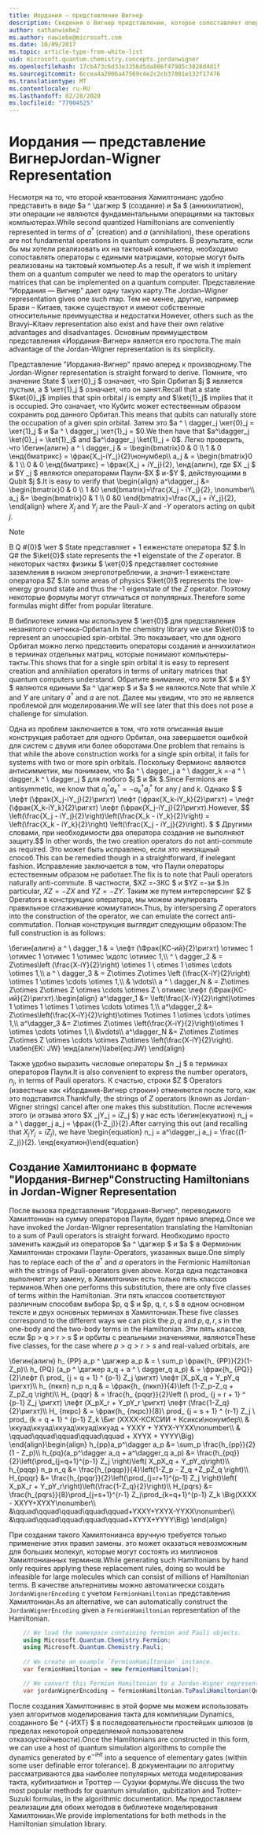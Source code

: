 ```yaml
---
title: Иордания — представление Вигнер
description: Сведения о Вигнер представлении, которое сопоставляет операторы Хамилтониан с едиными матрицами, которые более легко реализовать на тактовой системе.
author: nathanwiebe2
ms.author: nawiebe@microsoft.com
ms.date: 10/09/2017
ms.topic: article-type-from-white-list
uid: microsoft.quantum.chemistry.concepts.jordanwigner
ms.openlocfilehash: 17cb473c6d33e3356d5da886f47985c3828d4d1f
ms.sourcegitcommit: 6ccea4a2006a47569c4e2c2cb37001e132f17476
ms.translationtype: MT
ms.contentlocale: ru-RU
ms.lasthandoff: 02/28/2020
ms.locfileid: "77904525"
---
```

# <a name="jordan-wigner-representation"></a><span data-ttu-id="66d81-103">Иордания — представление Вигнер</span><span class="sxs-lookup"><span data-stu-id="66d81-103">Jordan-Wigner Representation</span></span>

<span data-ttu-id="66d81-104">Несмотря на то, что второй квантования Хамилтонианс удобно представить в виде $a ^ \дагжер $ (создание) и $a $ (аннихилатион), эти операции не являются фундаментальными операциями на тактовых компьютерах.</span><span class="sxs-lookup"><span data-stu-id="66d81-104">While second quantized Hamiltonians are conveniently represented in terms of $a^\dagger$ (creation) and $a$ (annihilation), these operations are not fundamental operations in quantum computers.</span></span>
<span data-ttu-id="66d81-105">В результате, если бы мы хотели реализовать их на тактовый компьютер, необходимо сопоставлять операторы с едиными матрицами, которые могут быть реализованы на тактовый компьютер.</span><span class="sxs-lookup"><span data-stu-id="66d81-105">As a result, if we wish it implement them on a quantum computer we need to map the operators to unitary matrices that can be implemented on a quantum computer.</span></span>
<span data-ttu-id="66d81-106">Представление "Иордания — Вигнер" дает одну такую карту.</span><span class="sxs-lookup"><span data-stu-id="66d81-106">The Jordan–Wigner representation gives one such map.</span></span>
<span data-ttu-id="66d81-107">Тем не менее, другие, например Брави – Китаев, также существуют и имеют собственные относительные преимущества и недостатки.</span><span class="sxs-lookup"><span data-stu-id="66d81-107">However, others such as the Bravyi–Kitaev representation also exist and have their own relative advantages and disadvantages.</span></span>
<span data-ttu-id="66d81-108">Основным преимуществом представления «Иордания-Вигнер» является его простота.</span><span class="sxs-lookup"><span data-stu-id="66d81-108">The main advantage of the Jordan-Wigner representation is its simplicity.</span></span>

<span data-ttu-id="66d81-109">Представление "Иордания-Вигнер" прямо вперед к производному.</span><span class="sxs-lookup"><span data-stu-id="66d81-109">The Jordan-Wigner representation is straight forward to derive.</span></span>
<span data-ttu-id="66d81-110">Помните, что значение State $ \кет{0}_j $ означает, что Spin Орбитал $j $ является пустым, а $ \кет{1}_j $ означает, что он занят.</span><span class="sxs-lookup"><span data-stu-id="66d81-110">Recall that a state $\ket{0}_j$ implies that spin orbital $j$ is empty and $\ket{1}_j$ implies that it is occupied.</span></span>
<span data-ttu-id="66d81-111">Это означает, что Кубитс может естественным образом сохранить род данного Орбитал.</span><span class="sxs-lookup"><span data-stu-id="66d81-111">This means that qubits can naturally store the occupation of a given spin orbital.</span></span>
<span data-ttu-id="66d81-112">Затем это $a ^ \ dagger_j \кет{0}_j = \кет{1}_j $ и $a ^ \ dagger_j \кет{1}_j = $0.</span><span class="sxs-lookup"><span data-stu-id="66d81-112">We then have that $a^\dagger_j \ket{0}_j = \ket{1}_j$ and $a^\dagger_j \ket{1}_j = 0$.</span></span>
<span data-ttu-id="66d81-113">Легко проверить, что \бегин{алигн} a ^ \ dagger_j & = \begin{bmatrix}0 & 0 \\\ 1 & 0 \енд{бматрикс} = \фрак{X_j-iY_j}{2}\нонумбер\\\\ a_j & = \begin{bmatrix}0 & 1 \\\ 0 & 0 \енд{бматрикс} = \фрак{X_j + iY_j}{2}, \енд{алигн}, где $X _j $ и $Y _j $ являются операторами Паули-$X $ и-$Y $, действующими в Qubit $j $.</span><span class="sxs-lookup"><span data-stu-id="66d81-113">It is easy to verify that \begin{align} a^\dagger_j &= \begin{bmatrix}0 & 0 \\\ 1 &0 \end{bmatrix}=\frac{X_j - iY_j}{2}, \nonumber\\\\ a_j &= \begin{bmatrix}0 & 1 \\\ 0 &0 \end{bmatrix}=\frac{X_j + iY_j}{2}, \end{align} where $X_j$ and $Y_j$ are the Pauli-$X$ and -$Y$ operators acting on qubit $j$.</span></span>

>[!NOTE]
> <span data-ttu-id="66d81-114">В Q #{0}$ \кет $ State представляет + 1 еиженстате оператора $Z $.</span><span class="sxs-lookup"><span data-stu-id="66d81-114">In Q# the $\ket{0}$ state represents the +1 eigenstate of the $Z$ operator.</span></span> <span data-ttu-id="66d81-115">В некоторых частях физикы $ \кет{0}$ представляет состояние заземления в низком энергопотреблении, а значит-1 еиженстате оператора $Z $.</span><span class="sxs-lookup"><span data-stu-id="66d81-115">In some areas of physics $\ket{0}$ represents the low-energy ground state and thus the -1 eigenstate of the $Z$ operator.</span></span> <span data-ttu-id="66d81-116">Поэтому некоторые формулы могут отличаться от популярных.</span><span class="sxs-lookup"><span data-stu-id="66d81-116">Therefore some formulas might differ from popular literature.</span></span>

<span data-ttu-id="66d81-117">В библиотеке химия мы используем $ \кет{0}$ для представления незанятого счетчика-Орбитал.</span><span class="sxs-lookup"><span data-stu-id="66d81-117">In the chemistry library we use $\ket{0}$ to represent an unoccupied spin-orbital.</span></span>
<span data-ttu-id="66d81-118">Это показывает, что для одного Орбитал можно легко представить операторы создания и аннихилатион в терминах отдельных матриц, которые понимают компьютеры-такты.</span><span class="sxs-lookup"><span data-stu-id="66d81-118">This shows that for a single spin orbital it is easy to represent creation and annihilation operators in terms of unitary matrices that quantum computers understand.</span></span>
<span data-ttu-id="66d81-119">Обратите внимание, что хотя $X $ и $Y $ являются едиными $a ^ \дагжер $ и $a $ не являются.</span><span class="sxs-lookup"><span data-stu-id="66d81-119">Note that while $X$ and $Y$ are unitary $a^\dagger$ and $a$ are not.</span></span>
<span data-ttu-id="66d81-120">Далее мы увидим, что это не является проблемой для моделирования.</span><span class="sxs-lookup"><span data-stu-id="66d81-120">We will see later that this does not pose a challenge for simulation.</span></span>

<span data-ttu-id="66d81-121">Одна из проблем заключается в том, что хотя описанная выше конструкция работает для одного Орбитал, она завершается ошибкой для систем с двумя или более оборотами.</span><span class="sxs-lookup"><span data-stu-id="66d81-121">One problem that remains is that while the above construction works for a single spin orbital, it fails for systems with two or more spin orbitals.</span></span>
<span data-ttu-id="66d81-122">Поскольку Фермионс являются антисимметик, мы понимаем, что $a ^ \ dagger_j a ^ \ dagger_k =-a ^ \ dagger_k ^ \ dagger_j $ для любого $j $ и $k $.</span><span class="sxs-lookup"><span data-stu-id="66d81-122">Since Fermions are antisymmetic, we know that $a^\dagger_j a^\dagger_k = - a^\dagger_k a^\dagger_j$ for any $j$ and $k$.</span></span>
<span data-ttu-id="66d81-123">Однако $ $ \лефт (\фрак{X_j-iY_j}{2}\ригхт) \лефт (\фрак{X_k-iY_k}{2}\ригхт) = \лефт (\фрак{X_k-iY_k}{2}\ригхт) \лефт (\фрак{X_j-iY_j}{2}\ригхт).</span><span class="sxs-lookup"><span data-stu-id="66d81-123">However, $$ \left(\frac{X_j - iY_j}{2}\right)\left(\frac{X_k - iY_k}{2}\right) = \left(\frac{X_k - iY_k}{2}\right) \left(\frac{X_j - iY_j}{2}\right).</span></span>
<span data-ttu-id="66d81-124">$ $ Другими словами, при необходимости два оператора создания не выполняют защиту.</span><span class="sxs-lookup"><span data-stu-id="66d81-124">$$ In other words, the two creation operators do not anti-commute as required.</span></span>
<span data-ttu-id="66d81-125">Это может быть исправлено, если это неизящный способ.</span><span class="sxs-lookup"><span data-stu-id="66d81-125">This can be remedied though in a straightforward, if inelegant fashion.</span></span>
<span data-ttu-id="66d81-126">Исправление заключается в том, что Паули операторы естественным образом не работает.</span><span class="sxs-lookup"><span data-stu-id="66d81-126">The fix is to note that Pauli operators naturally anti-commute.</span></span>
<span data-ttu-id="66d81-127">В частности, $XZ =-ЗКС $ и $YZ =-зи $.</span><span class="sxs-lookup"><span data-stu-id="66d81-127">In particular, $XZ = -ZX$ and $YZ=-ZY$.</span></span>
<span data-ttu-id="66d81-128">Таким же путем интерсперсинг $Z $ Operators в конструкцию оператора, мы можем эмулировать правильное сглаживание коммутатион.</span><span class="sxs-lookup"><span data-stu-id="66d81-128">Thus, by interspersing $Z$ operators into the construction of the operator, we can emulate the correct anti-commutation.</span></span>
<span data-ttu-id="66d81-129">Полная конструкция выглядит следующим образом:</span><span class="sxs-lookup"><span data-stu-id="66d81-129">The full construction is as follows:</span></span> 

<span data-ttu-id="66d81-130">\бегин{алигн} a ^ \ dagger_1 & = \лефт (\Фрак{КС-ий}{2}\ригхт) \отимес 1 \отимес 1 \отимес 1 \отимес \кдотс \отимес 1,\\\\ ^ \ dagger_2 & = Z\otimes\left (\frac{X-iY}{2}\right) \otimes 1 \ otimes 1 \otimes \cdots \otimes 1,\\\\ a ^ \ dagger_3 & = Z\otimes Z\otimes \left (\frac{X-iY}{2}\right) \otimes 1 \otimes \cdots \otimes 1,\\\\ & \vdots\\\\ a ^ \ dagger_N & = Z\otimes Z\otimes Z\otimes Z \otimes \cdots \otimes Z \ отимес \лефт (\Фрак{КС-ий}{2}\ригхт).</span><span class="sxs-lookup"><span data-stu-id="66d81-130">\begin{align} a^\dagger_1 &= \left(\frac{X-iY}{2}\right)\otimes 1 \otimes 1 \otimes 1 \otimes \cdots \otimes 1,\\\\ a^\dagger_2 &= Z\otimes\left(\frac{X-iY}{2}\right)\otimes 1\otimes 1 \otimes \cdots \otimes 1,\\\\ a^\dagger_3 &= Z\otimes Z\otimes \left(\frac{X-iY}{2}\right)\otimes 1 \otimes \cdots \otimes 1,\\\\ &\vdots\\\\ a^\dagger_N &= Z\otimes Z\otimes Z\otimes Z \otimes \cdots \otimes Z\otimes \left(\frac{X-iY}{2}\right).</span></span> <span data-ttu-id="66d81-131">\лабел{ЕК: JW} \енд{алигн}</span><span class="sxs-lookup"><span data-stu-id="66d81-131">\label{eq:JW} \end{align}</span></span>

<span data-ttu-id="66d81-132">Также удобно выразить числовые операторы $n _j $ в терминах операторов Паули.</span><span class="sxs-lookup"><span data-stu-id="66d81-132">It is also convenient to express the number operators, $n_j$, in terms of Pauli operators.</span></span>
<span data-ttu-id="66d81-133">К счастью, строки $Z $ Operators (известные как «Иордания-Вигнер строки») отменяются после того, как это подставится.</span><span class="sxs-lookup"><span data-stu-id="66d81-133">Thankfully, the strings of $Z$ operators (known as Jordan-Wigner strings) cancel after one makes this substitution.</span></span>
<span data-ttu-id="66d81-134">После истечения этого (и отзыва этого $X _jY_j = iZ_j $) у нас есть \бегин{екуатион} n_j = a ^ \ dagger_j a_j = \фрак{(1-Z_j)}{2}.</span><span class="sxs-lookup"><span data-stu-id="66d81-134">After carrying this out (and recalling that $X_jY_j=iZ_j$), we have \begin{equation} n_j = a^\dagger_j a_j = \frac{(1-Z_j)}{2}.</span></span>
<span data-ttu-id="66d81-135">\енд{екуатион}</span><span class="sxs-lookup"><span data-stu-id="66d81-135">\end{equation}</span></span>


## <a name="constructing-hamiltonians-in-jordan-wigner-representation"></a><span data-ttu-id="66d81-136">Создание Хамилтонианс в формате "Иордания-Вигнер"</span><span class="sxs-lookup"><span data-stu-id="66d81-136">Constructing Hamiltonians in Jordan-Wigner Representation</span></span>

<span data-ttu-id="66d81-137">После вызова представления "Иордания-Вигнер", переводимого Хамилтониан на сумму операторов Паули, будет прямо вперед.</span><span class="sxs-lookup"><span data-stu-id="66d81-137">Once we have invoked the Jordan-Wigner representation translating the Hamiltonian to a sum of Pauli operators is straight forward.</span></span>
<span data-ttu-id="66d81-138">Необходимо просто заменить каждый из операторов $a ^ \дагжер $ и $a $ в Фермионик Хамилтониан строками Паули-Operators, указанных выше.</span><span class="sxs-lookup"><span data-stu-id="66d81-138">One simply has to replace each of the $a^\dagger$ and $a$ operators in the Fermionic Hamiltonian with the strings of Pauli-operators given above.</span></span>
<span data-ttu-id="66d81-139">Когда одна подстановка выполняет эту замену, в Хамилтониан есть только пять классов терминов.</span><span class="sxs-lookup"><span data-stu-id="66d81-139">When one performs this substitution, there are only five classes of terms within the Hamiltonian.</span></span>
<span data-ttu-id="66d81-140">Эти пять классов соответствуют различным способам выбора $p, q $ и $p, q, r, s $ в одном основном тексте и двух основных терминах в Хамилтониан.</span><span class="sxs-lookup"><span data-stu-id="66d81-140">These five classes correspond to the different ways we can pick the $p,q$ and $p,q,r,s$ in the one-body and the two-body terms in the Hamiltonian.</span></span>
<span data-ttu-id="66d81-141">Эти пять классов, если $p > q > r > s $ и орбиты с реальными значениями, являются</span><span class="sxs-lookup"><span data-stu-id="66d81-141">These five classes, for the case where $p>q>r>s$ and real-valued orbitals, are</span></span>

<span data-ttu-id="66d81-142">\бегин{алигн} h_ {PP} a_p ^ \дагжер a_p & = \ sum_p \фрак{h_ {PP}}{2}(1-Z_p)\\\\ h_ {PQ} (a_p ^ \дагжер a_q + a ^ \ dagger_q a_p) & = \фрак{h_ {PQ}}{2}\лефт (\ prod_ {j = q + 1} ^ {p-1} Z_j \ригхт) \лефт (X_pX_q + Y_pY_q \ригхт)\\\\ h_ {пккп} n_p n_q & = \фрак{h_ {пккп}}{4}\left (1-Z_p-Z_q + Z_pZ_q \right)\\\\ H_ {pqqr} & = \frac{h_ {pqqr}}{2}\left (\ prod_ {j = r + 1} ^ {p-1} Z_j \ригхт) \лефт (X_pX_r + Y_pY_r \ригхт) \лефт (\frac{1-Z_q}{2}\ригхт)\\\\ H_ {пкрс} & = \фрак{h_ {пкрс}}{8}\ prod_ {j = s + 1} ^ {r-1} Z_j \ prod_ {k = q + 1} ^ {p-1} Z_k \Биг (XXXX-КСКСИИ + Ксикси\нонумбер\\\\ & \ккуад\ккуад\ккуад\ккуад\ккуад + YXXY + YXYX-YYXX\nonumber\\\\ & \qquad\qquad\qquad\qquad\qquad + XYYX + YYYY\Big) \end{align}</span><span class="sxs-lookup"><span data-stu-id="66d81-142">\begin{align} h_{pp}a_p^\dagger a_p &= \sum_p \frac{h_{pp}}{2}(1 - Z_p)\\\\ h_{pq}(a_p^\dagger a_q + a^\dagger_q a_p) &= \frac{h_{pq}}{2}\left(\prod_{j=q+1}^{p-1} Z_j \right)\left( X_pX_q + Y_pY_q\right)\\\\ h_{pqqp} n_p n_q &=  \frac{h_{pqqp}}{4}\left(1-Z_p - Z_q +Z_pZ_q \right)\\\\ H_{pqqr} &= \frac{h_{pqqr}}{2}\left(\prod_{j=r+1}^{p-1} Z_j \right)\left( X_pX_r + Y_pY_r\right)\left(\frac{1-Z_q}{2}\right)\\\\ H_{pqrs} &= \frac{h_{pqrs}}{8}\prod_{j=s+1}^{r-1} Z_j\prod_{k=q+1}^{p-1} Z_k \Big(XXXX - XXYY+XYXY\nonumber\\\\ &\qquad\qquad\qquad\qquad\qquad+YXXY+YXYX-YYXX\nonumber\\\\ &\qquad\qquad\qquad\qquad\qquad+XYYX+YYYY\Big) \end{align}</span></span>

<span data-ttu-id="66d81-143">При создании такого Хамилтонианса вручную требуется только применение этих правил замены. это может оказаться невозможным для больших молекул, которые могут состоять из миллионов Хамилтонианных терминов.</span><span class="sxs-lookup"><span data-stu-id="66d81-143">While generating such Hamiltonians by hand only requires applying these replacement rules, doing so would be infeasible for large molecules which can consist of millions of Hamiltonian terms.</span></span>
<span data-ttu-id="66d81-144">В качестве альтернативы можно автоматически создать `JordanWignerEncoding` с учетом `FermionHamiltonian` представления Хамилтониан.</span><span class="sxs-lookup"><span data-stu-id="66d81-144">As an alternative, we can automatically construct the `JordanWignerEncoding` given a `FermionHamiltonian` representation of the Hamiltonian.</span></span>

```csharp
    // We load the namespace containing fermion and Pauli objects. 
    using Microsoft.Quantum.Chemistry.Fermion;
    using Microsoft.Quantum.Chemistry.Pauli;
    
    // We create an example `FermionHamiltonian` instance.
    var fermionHamiltonian = new FermionHamiltonian();

    // We convert this Fermion Hamiltonian to a Jordan-Wigner representation.
    var jordanWignerEncoding = fermionHamiltonian.ToPauliHamiltonian(QubitEncoding.JordanWigner);
```

<span data-ttu-id="66d81-145">После создания Хамилтонианс в этой форме мы можем использовать узел алгоритмов моделирования такта для компиляции Dynamics, созданного $e ^ {-ИХТ} $ в последовательности простейших шлюзов (в пределах некоторой определяемой пользователем отказоустойчивости).</span><span class="sxs-lookup"><span data-stu-id="66d81-145">Once the Hamiltonians are constructed in this form, we can use a host of quantum simulation algorithms to compile the dynamics generated by $e^{-iHt}$ into a sequence of elementary gates (within some user definable error tolerance).</span></span>
<span data-ttu-id="66d81-146">В документации по алгоритму рассматриваются два наиболее популярных метода моделирования такта, кубитизатион и Троттер — Сузуки формулы.</span><span class="sxs-lookup"><span data-stu-id="66d81-146">We discuss the two most popular methods for quantum simulation, qubitization and Trotter–Suzuki formulas, in the algorithmic documentation.</span></span> <span data-ttu-id="66d81-147">Мы предоставляем реализации для обоих методов в библиотеке моделирования Хамилтониан.</span><span class="sxs-lookup"><span data-stu-id="66d81-147">We provide implementations for both methods in the Hamiltonian simulation library.</span></span>

